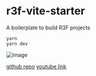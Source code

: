 # r3f-vite-starter
A boilerplate to build R3F projects

```
yarn
yarn dev
```


![image](https://user-images.githubusercontent.com/6551176/221732091-23ee52cb-4150-42fa-b998-43628d7a6b0d.png)

[github repo](https://github.com/wass08/r3f-vite-starter.git)
[youtube link]()